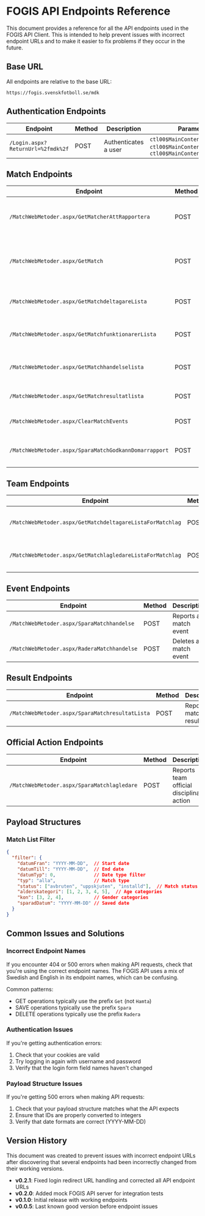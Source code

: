 # FOGIS API Endpoints Reference

This document provides a reference for all the API endpoints used in the FOGIS API Client. This is intended to help prevent issues with incorrect endpoint URLs and to make it easier to fix problems if they occur in the future.

## Base URL

All endpoints are relative to the base URL:

```
https://fogis.svenskfotboll.se/mdk
```

## Authentication Endpoints

| Endpoint | Method | Description | Parameters |
|----------|--------|-------------|------------|
| `/Login.aspx?ReturnUrl=%2fmdk%2f` | POST | Authenticates a user | `ctl00$MainContent$UserName`, `ctl00$MainContent$Password`, `ctl00$MainContent$LoginButton` |

## Match Endpoints

| Endpoint | Method | Description | Parameters |
|----------|--------|-------------|------------|
| `/MatchWebMetoder.aspx/GetMatcherAttRapportera` | POST | Fetches the list of matches | `filter`: Object with date range and other filters |
| `/MatchWebMetoder.aspx/GetMatch` | POST | Fetches detailed information for a specific match | `matchid`: Integer |
| `/MatchWebMetoder.aspx/GetMatchdeltagareLista` | POST | Fetches the list of players for a match | `matchid`: Integer |
| `/MatchWebMetoder.aspx/GetMatchfunktionarerLista` | POST | Fetches the list of officials for a match | `matchid`: Integer |
| `/MatchWebMetoder.aspx/GetMatchhandelselista` | POST | Fetches the list of events for a match | `matchid`: Integer |
| `/MatchWebMetoder.aspx/GetMatchresultatlista` | POST | Fetches the match result | `matchid`: Integer |
| `/MatchWebMetoder.aspx/ClearMatchEvents` | POST | Clears all events for a match | `matchid`: Integer |
| `/MatchWebMetoder.aspx/SparaMatchGodkannDomarrapport` | POST | Marks a match report as finished | `matchid`: Integer |

## Team Endpoints

| Endpoint | Method | Description | Parameters |
|----------|--------|-------------|------------|
| `/MatchWebMetoder.aspx/GetMatchdeltagareListaForMatchlag` | POST | Fetches the list of players for a team | `lagid`: Integer |
| `/MatchWebMetoder.aspx/GetMatchlagledareListaForMatchlag` | POST | Fetches the list of officials for a team | `lagid`: Integer |

## Event Endpoints

| Endpoint | Method | Description | Parameters |
|----------|--------|-------------|------------|
| `/MatchWebMetoder.aspx/SparaMatchhandelse` | POST | Reports a match event | Event data object |
| `/MatchWebMetoder.aspx/RaderaMatchhandelse` | POST | Deletes a match event | `matchhandelseid`: Integer |

## Result Endpoints

| Endpoint | Method | Description | Parameters |
|----------|--------|-------------|------------|
| `/MatchWebMetoder.aspx/SparaMatchresultatLista` | POST | Reports match results | Result data object |

## Official Action Endpoints

| Endpoint | Method | Description | Parameters |
|----------|--------|-------------|------------|
| `/MatchWebMetoder.aspx/SparaMatchlagledare` | POST | Reports team official disciplinary action | Action data object |

## Payload Structures

### Match List Filter

```json
{
  "filter": {
    "datumFran": "YYYY-MM-DD",  // Start date
    "datumTill": "YYYY-MM-DD",  // End date
    "datumTyp": 0,              // Date type filter
    "typ": "alla",              // Match type
    "status": ["avbruten", "uppskjuten", "installd"],  // Match status
    "alderskategori": [1, 2, 3, 4, 5],  // Age categories
    "kon": [3, 2, 4],           // Gender categories
    "sparadDatum": "YYYY-MM-DD" // Saved date
  }
}
```

## Common Issues and Solutions

### Incorrect Endpoint Names

If you encounter 404 or 500 errors when making API requests, check that you're using the correct endpoint names. The FOGIS API uses a mix of Swedish and English in its endpoint names, which can be confusing.

Common patterns:
- GET operations typically use the prefix `Get` (not `Hamta`)
- SAVE operations typically use the prefix `Spara`
- DELETE operations typically use the prefix `Radera`

### Authentication Issues

If you're getting authentication errors:
1. Check that your cookies are valid
2. Try logging in again with username and password
3. Verify that the login form field names haven't changed

### Payload Structure Issues

If you're getting 500 errors when making API requests:
1. Check that your payload structure matches what the API expects
2. Ensure that IDs are properly converted to integers
3. Verify that date formats are correct (YYYY-MM-DD)

## Version History

This document was created to prevent issues with incorrect endpoint URLs after discovering that several endpoints had been incorrectly changed from their working versions.

- **v0.2.1**: Fixed login redirect URL handling and corrected all API endpoint URLs
- **v0.2.0**: Added mock FOGIS API server for integration tests
- **v0.1.0**: Initial release with working endpoints
- **v0.0.5**: Last known good version before endpoint issues
